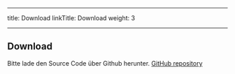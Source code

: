 
---
title: Download
linkTitle: Download
weight: 3

---
## Download

Bitte lade den Source Code über Github herunter.
<a href="https://github.com/jbathmann/pyMANGA" target="_blank">GitHub repository</a>

